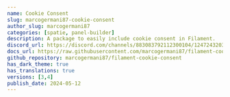 ```yaml
---
name: Cookie Consent
slug: marcogermani87-cookie-consent
author_slug: marcogermani87
categories: [spatie, panel-builder]
description: A package to easily include cookie consent in Filament.
discord_url: https://discord.com/channels/883083792112300104/1247243203107622953
docs_url: https://raw.githubusercontent.com/marcogermani87/filament-cookie-consent/main/README.md
github_repository: marcogermani87/filament-cookie-consent
has_dark_theme: true
has_translations: true
versions: [3,4]
publish_date: 2024-05-12
---
```


